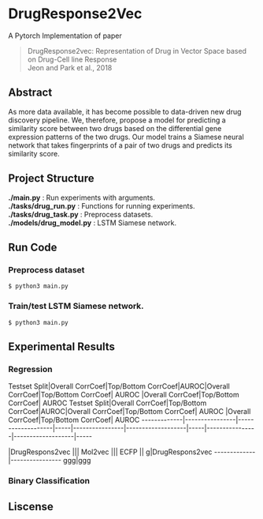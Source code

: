 # DrugResponse2Vec
A Pytorch Implementation of paper
> DrugResponse2vec: Representation of Drug in Vector Space based on Drug-Cell line Response <br>
> Jeon and Park et al., 2018

## Abstract
As more data available, it has become possible to data-driven new drug discovery pipeline. We, therefore, propose a model for predicting a similarity score between two drugs based on the differential gene expression patterns of the two drugs. Our model trains a Siamese neural network that takes fingerprints of a pair of two drugs and predicts its similarity score.

## Project Structure
**./main.py** : Run experiments with arguments. <br>
**./tasks/drug_run.py** : Functions for running experiments. <br>
**./tasks/drug_task.py** : Preprocess datasets. <br>
**./models/drug_model.py** : LSTM Siamese network. <br>

## Run Code
### Preprocess dataset
```
$ python3 main.py
```
### Train/test LSTM Siamese network.
```
$ python3 main.py
```

## Experimental Results
### Regression
Testset Split|Overall CorrCoef|Top/Bottom CorrCoef|AUROC|Overall CorrCoef|Top/Bottom CorrCoef| AUROC |Overall CorrCoef|Top/Bottom CorrCoef| AUROC
Testset Split|Overall CorrCoef|Top/Bottom CorrCoef|AUROC|Overall CorrCoef|Top/Bottom CorrCoef| AUROC |Overall CorrCoef|Top/Bottom CorrCoef| AUROC
-------------|----------------|-------------------|-----|----------------|-------------------|-----|----------------|-------------------|-----

 |DrugRespons2vec ||| Mol2vec ||| ECFP ||
g|DrugRespons2vec
-------------|----------------
ggg|ggg
### Binary Classification

## Liscense
